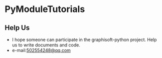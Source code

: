 # PyModuleTutorials


## Help Us

* I hope someone can participate in the graphisoft-python project. Help us to write documents and code.
* e-mail:502554248@qq.com